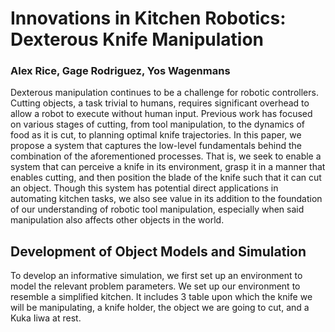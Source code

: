 # Innovations in Kitchen Robotics: Dexterous Knife Manipulation

### Alex Rice, Gage Rodriguez, Yos Wagenmans

Dexterous manipulation continues to be a challenge
for robotic controllers. Cutting objects, a task trivial to humans,
requires significant overhead to allow a robot to execute without
human input. Previous work has focused on various stages of
cutting, from tool manipulation, to the dynamics of food as it
is cut, to planning optimal knife trajectories. In this paper, we
propose a system that captures the low-level fundamentals behind
the combination of the aforementioned processes. That is, we seek
to enable a system that can perceive a knife in its environment,
grasp it in a manner that enables cutting, and then position the
blade of the knife such that it can cut an object. Though this
system has potential direct applications in automating kitchen
tasks, we also see value in its addition to the foundation of our
understanding of robotic tool manipulation, especially when said
manipulation also affects other objects in the world.

## Development of Object Models and Simulation

To develop an informative simulation, we first set up an
environment to model the relevant problem parameters. We
set up our environment to resemble a simplified kitchen. It
includes 3 table upon which the knife we will be manipulating,
a knife holder, the object we are going to cut, and a Kuka
Iiwa at rest. 

